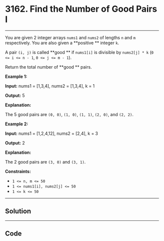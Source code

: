 # 3162. Find the Number of Good Pairs I

---

You are given 2 integer arrays `nums1` and `nums2` of lengths `n` and `m` respectively. You are also given a **positive ** integer `k`.

A pair `(i, j)` is called **good ** if `nums1[i]` is divisible by `nums2[j] * k` (`0 <= i <= n - 1`, `0 <= j <= m - 1`).

Return the total number of **good ** pairs.

 

**Example 1:**

**Input:** nums1 = [1,3,4], nums2 = [1,3,4], k = 1

**Output:** 5

**Explanation:**

The 5 good pairs are `(0, 0)`, `(1, 0)`, `(1, 1)`, `(2, 0)`, and `(2, 2)`.

**Example 2:**

**Input:** nums1 = [1,2,4,12], nums2 = [2,4], k = 3

**Output:** 2

**Explanation:**

The 2 good pairs are `(3, 0)` and `(3, 1)`.

 

**Constraints:**

  * `1 <= n, m <= 50`
  * `1 <= nums1[i], nums2[j] <= 50`
  * `1 <= k <= 50`

---

## Solution



---

## Code
```python


```